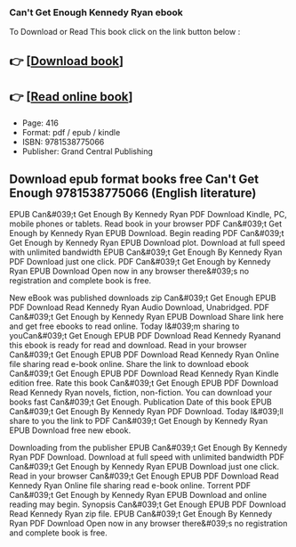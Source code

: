 ### Can't Get Enough Kennedy Ryan ebook

To Download or Read This book click on the link button below :

## 👉  [**[Download book](http://filesbooks.info/download.php?group=book&from=github.com&id=720073&lnk=1066 "Download book")**]

## 👉  [**[Read online book](http://filesbooks.info/download.php?group=book&from=github.com&id=720073&lnk=1066 "Read online book")**]


* Page: 416
* Format: pdf / epub / kindle
* ISBN: 9781538775066
* Publisher: Grand Central Publishing



## Download epub format books free Can't Get Enough 9781538775066 (English literature)


EPUB Can&amp;#039;t Get Enough By Kennedy Ryan PDF Download Kindle, PC, mobile phones or tablets. Read book in your browser PDF Can&amp;#039;t Get Enough by Kennedy Ryan EPUB Download. Begin reading PDF Can&amp;#039;t Get Enough by Kennedy Ryan EPUB Download plot. Download at full speed with unlimited bandwidth EPUB Can&amp;#039;t Get Enough By Kennedy Ryan PDF Download just one click. PDF Can&amp;#039;t Get Enough by Kennedy Ryan EPUB Download Open now in any browser there&amp;#039;s no registration and complete book is free.

New eBook was published downloads zip Can&amp;#039;t Get Enough EPUB PDF Download Read Kennedy Ryan Audio Download, Unabridged. PDF Can&amp;#039;t Get Enough by Kennedy Ryan EPUB Download Share link here and get free ebooks to read online. Today I&amp;#039;m sharing to youCan&amp;#039;t Get Enough EPUB PDF Download Read Kennedy Ryanand this ebook is ready for read and download. Read in your browser Can&amp;#039;t Get Enough EPUB PDF Download Read Kennedy Ryan Online file sharing read e-book online. Share the link to download ebook Can&amp;#039;t Get Enough EPUB PDF Download Read Kennedy Ryan Kindle edition free. Rate this book Can&amp;#039;t Get Enough EPUB PDF Download Read Kennedy Ryan novels, fiction, non-fiction. You can download your books fast Can&amp;#039;t Get Enough. Publication Date of this book EPUB Can&amp;#039;t Get Enough By Kennedy Ryan PDF Download. Today I&amp;#039;ll share to you the link to PDF Can&amp;#039;t Get Enough by Kennedy Ryan EPUB Download free new ebook.

Downloading from the publisher EPUB Can&amp;#039;t Get Enough By Kennedy Ryan PDF Download. Download at full speed with unlimited bandwidth PDF Can&amp;#039;t Get Enough by Kennedy Ryan EPUB Download just one click. Read in your browser Can&amp;#039;t Get Enough EPUB PDF Download Read Kennedy Ryan Online file sharing read e-book online. Torrent PDF Can&amp;#039;t Get Enough by Kennedy Ryan EPUB Download and online reading may begin. Synopsis Can&amp;#039;t Get Enough EPUB PDF Download Read Kennedy Ryan zip file. EPUB Can&amp;#039;t Get Enough By Kennedy Ryan PDF Download Open now in any browser there&amp;#039;s no registration and complete book is free.





